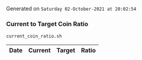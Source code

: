 Generated on `Saturday 02-October-2021 at 20:02:54`

### Current to Target Coin Ratio
`current_coin_ratio.sh`

Date|Current|Target|Ratio
---|---|---|---
